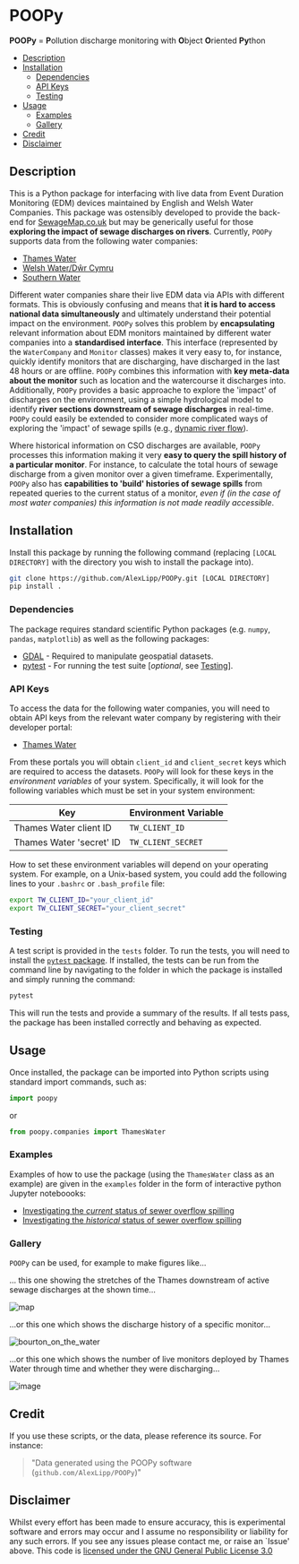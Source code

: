 # POOPy

**POOPy** = **P**ollution discharge monitoring with **O**bject **O**riented **Py**thon

- [Description](#description)
- [Installation](#installation)
  - [Dependencies](#dependencies)
  - [API Keys](#api-keys)
  - [Testing](#testing)
- [Usage](#usage)
    - [Examples](#examples)
    - [Gallery](#gallery)
- [Credit](#credit)
- [Disclaimer](#disclaimer)

## Description

This is a Python package for interfacing with live data from Event Duration Monitoring (EDM) devices maintained by English and Welsh Water Companies. This package was ostensibly developed to provide the back-end for [SewageMap.co.uk](https://github.com/AlexLipp/thames-sewage) but may be generically useful for those **exploring the impact of sewage discharges on rivers**. Currently, `POOPy` supports data from the following water companies: 
- [Thames Water](https://github.com/AlexLipp/POOPy/blob/52d256408f8ab8ef2fc78fb3005f3609a043c962/poopy/companies.py#L13)
- [Welsh Water/Dŵr Cymru](https://github.com/AlexLipp/POOPy/blob/52d256408f8ab8ef2fc78fb3005f3609a043c962/poopy/companies.py#L409)
- [Southern Water](https://github.com/AlexLipp/POOPy/blob/52d256408f8ab8ef2fc78fb3005f3609a043c962/poopy/companies.py#L608)

Different water companies share their live EDM data via APIs with different formats. This is obviously confusing and means that **it is hard to access national data simultaneously** and ultimately understand their potential impact on the environment. `POOPy` solves this problem by **encapsulating** relevant information about EDM monitors maintained by different water companies into a **standardised interface**. This interface (represented by the `WaterCompany` and `Monitor` classes) makes it very easy to, for instance, quickly identify monitors that are discharging, have discharged in the last 48 hours or are offline. `POOPy` combines this information with **key meta-data about the monitor** such as location and the watercourse it discharges into. Additionally, `POOPy` provides a basic approache to explore the 'impact' of discharges on the environment, using a simple hydrological model to identify **river sections downstream of sewage discharges** in real-time. `POOPy` could easily be extended to consider more complicated ways of exploring the 'impact' of sewage spills (e.g., [dynamic river flow](https://github.com/AlexLipp/thames-sewage/issues/31)).

Where historical information on CSO discharges are available, `POOPy` processes this information making it very **easy to query the spill history of a particular monitor**. For instance, to calculate the total hours of sewage discharge from a given monitor over a given timeframe. Experimentally, `POOPy` also has **capabilities to 'build' histories of sewage spills** from repeated queries to the current status of a monitor, _even if (in the case of most water companies) this information is not made readily accessible_.   

## Installation

Install this package by running the following command (replacing `[LOCAL DIRECTORY]` with the directory you wish to install the package into).


```bash
git clone https://github.com/AlexLipp/POOPy.git [LOCAL DIRECTORY]
pip install .
```

### Dependencies

The package requires standard scientific Python packages (e.g. `numpy`, `pandas`, `matplotlib`) as well as the following packages:

- [GDAL](https://gdal.org/download.html) - Required to manipulate geospatial datasets.
- [pytest](https://docs.pytest.org/en/stable/) - For running the test suite [_optional_, see [Testing](#testing)].
### API Keys

To access the data for the following water companies, you will need to obtain API keys from the relevant water company by registering with their developer portal: 

- [Thames Water](https://data.thameswater.co.uk/s/)

From these portals you will obtain `client_id` and `client_secret` keys which are required to access the datasets. `POOPy` will look for these keys in the _environment variables_ of your system. Specifically, it will look for the following variables which must be set in your system environment: 

| Key                        | Environment Variable  |
|------------------------------------|-----------------------|
| Thames Water client ID  | `TW_CLIENT_ID`        |
| Thames Water 'secret' ID  | `TW_CLIENT_SECRET`    |

How to set these environment variables will depend on your operating system. For example, on a Unix-based system, you could add the following lines to your `.bashrc` or `.bash_profile` file: 

```bash
export TW_CLIENT_ID="your_client_id"
export TW_CLIENT_SECRET="your_client_secret"
```

### Testing 

A test script is provided in the `tests` folder. To run the tests, you will need to install the [`pytest` package](https://docs.pytest.org/en/stable/). If installed, the tests can be run from the command line by navigating to the folder in which the package is installed and simply running the command: 

```bash
pytest
```
This will run the tests and provide a summary of the results. If all tests pass, the package has been installed correctly and behaving as expected. 


## Usage

Once installed, the package can be imported into Python scripts using standard import commands, such as:
```python
import poopy
```
or 
```python
from poopy.companies import ThamesWater
```

### Examples

Examples of how to use the package (using the `ThamesWater` class as an example) are given in the `examples` folder in the form of interactive python Jupyter noteboooks: 
- [Investigating the *current* status of sewer overflow spilling](https://github.com/AlexLipp/POOPy/blob/main/examples/current_status.ipynb)
- [Investigating the *historical* status of sewer overflow spilling](https://github.com/AlexLipp/POOPy/blob/main/examples/historical_status.ipynb)

### Gallery

`POOPy` can be used, for example to make figures like...

... this one showing the stretches of the Thames downstream of active sewage discharges at the shown time...

![map](https://github.com/AlexLipp/POOPy/assets/10188895/395732dc-54c1-403e-b681-be3bece7f7e7)

...or this one which shows the discharge history of a specific monitor...

![bourton_on_the_water](https://github.com/AlexLipp/POOPy/assets/10188895/feeb6035-78f0-4c48-b3f2-bd1d18f2ce96)

...or this one which shows the number of live monitors deployed by Thames Water through time and whether they were discharging...

![image](https://github.com/AlexLipp/POOPy/assets/10188895/8c631231-bf9c-406e-a393-4d1a72d355b3)


## Credit

If you use these scripts, or the data, please reference its source. For instance: 

> "Data generated using the POOPy software (`github.com/AlexLipp/POOPy`)"

## Disclaimer
Whilst every effort has been made to ensure accuracy, this is experimental software and errors may occur and I assume no responsibility or liability for any such errors. If you see any issues please contact me, or raise an `Issue' above. This code is [licensed under the GNU General Public License 3.0](https://github.com/AlexLipp/poopy?tab=GPL-3.0-1-ov-file#readme)
